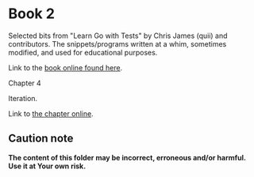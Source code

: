 # Book 2

Selected bits from "Learn Go with Tests" by Chris James (quii) and contributors.
The snippets/programs written at a whim, sometimes modified, and used for educational purposes.

Link to the [book online found here](https://quii.gitbook.io/learn-go-with-tests).

Chapter 4

Iteration.

Link to [the chapter online](https://quii.gitbook.io/learn-go-with-tests/go-fundamentals/iteration).

## Caution note

**The content of this folder may be incorrect, erroneous and/or harmful. Use it at Your own risk.**
